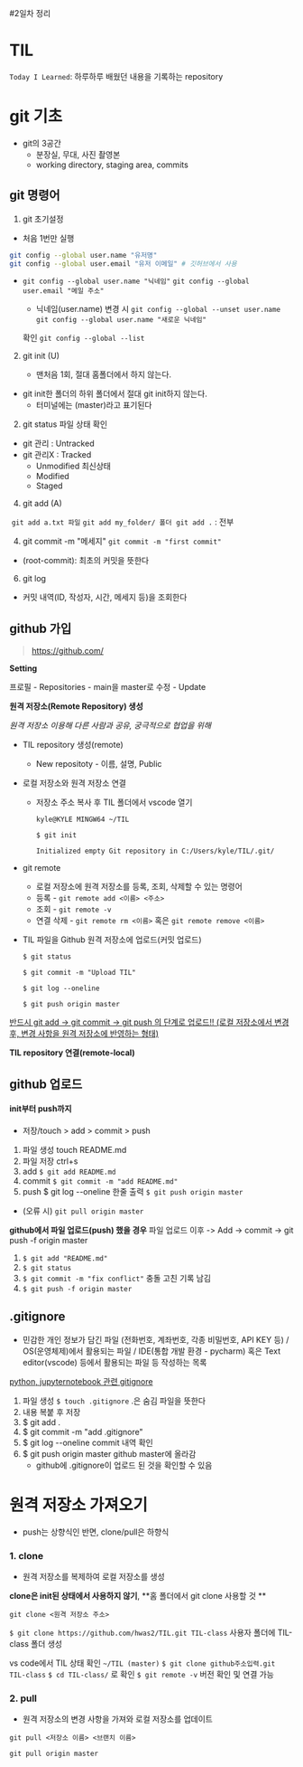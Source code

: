 #2일차 정리
# TIL

`Today I Learned`: 하루하루 배웠던 내용을 기록하는 repository

# git 기초

- git의 3공간
  - 분장실, 무대, 사진 촬영본
  - working directory, staging area, commits



## git 명령어

1. git 초기설정
- 처음 1번만 실행

```bash
git config --global user.name "유저명"
git config --global user.email "유저 이메일" # 깃허브에서 사용
```

- `git config --global user.name "닉네임"`
  `git config --global user.email "메일 주소"`
  
  - 닉네임(user.name) 변경 시
    `git config --global --unset user.name`
    `git config --global user.name "새로운 닉네임"`
  
  확인
  `git config --global --list`

2. git init (U)

   - 맨처음 1회, 절대 홈폴더에서 하지 않는다.
- git init한 폴더의 하위 폴더에서 절대 git init하지 않는다.
   - 터미널에는 (master)라고 표기된다

2. git status 파일 상태 확인

- git 관리 : Untracked
- git 관리X : Tracked
    - Unmodified 최신상태
    - Modified
    - Staged

4. git add (A)

​	`git add a.txt 파일`
​	`git add my_folder/ 폴더`
​	`git add .`  :  전부

4. git commit -m "메세지"
    `git commit -m "first commit"`

- (root-commit): 최초의 커밋을 뜻한다

6. git log
- 커밋 내역(ID, 작성자, 시간, 메세지 등)을 조회한다



## github 가입

> https://github.com/ 

**Setting**

프로필 - Repositories - main을 master로 수정 - Update

**원격 저장소(Remote Repository) 생성**

*원격 저장소 이용해 다른 사람과 공유, 궁극적으로 협업을 위해*

- TIL repository 생성(remote)

  - New repositoty - 이름, 설명, Public

- 로컬 저장소와 원격 저장소 연결

  - 저장소 주소 복사 후 TIL 폴더에서 vscode 열기

    `kyle@KYLE MINGW64 ~/TIL`

    `$ git init`

    `Initialized empty Git repository in C:/Users/kyle/TIL/.git/`

- git remote

  - 로컬 저장소에 원격 저장소를 등록, 조회, 삭제할 수 있는 명령어
  - 등록 - `git remote add <이름> <주소>`
  - 조회 - `git remote -v`
  - 연결 삭제 - `git remote rm <이름>` 혹은 `git remote remove <이름>`

- TIL 파일을 Github 원격 저장소에 업로드(커밋 업로드)

  `$ git status`

  `$ git commit -m "Upload TIL"`

  `$ git log --oneline`

  `$ git push origin master`

<u>반드시 git add → git commit → git push 의 단계로 업로드!! (로컬 저장소에서 변경 후, 변경 사항을 원격 저장소에 반영하는 형태)</u>

**TIL repository 연결(remote-local)**



## github 업로드
#### init부터 push까지

- 저장/touch > add > commit > push

1. 파일 생성 touch README.md
2. 파일 저장 ctrl+s
3. add 
    `$ git add README.md` 
4. commit 
    `$ git commit -m "add README.md"` 
5. push
    $ git log --oneline                                    한줄 출력
    `$ git push origin master` 

- (오류 시) `git pull origin master`

**github에서 파일 업로드(push) 했을 경우**
파일 업로드 이후 -> Add -> commit -> git push -f origin master 

1. `$ git add "README.md"`
2. `$ git status`
3. `$ git commit -m "fix conflict"`    충돌 고친 기록 남김
4. `$ git push -f origin master` 



##  .gitignore

- 민감한 개인 정보가 담긴 파일 (전화번호, 계좌번호, 각종 비밀번호, API KEY 등) / OS(운영체제)에서 활용되는 파일 / IDE(통합 개발 환경 - pycharm) 혹은 Text editor(vscode) 등에서 활용되는 파일 등 작성하는 목록

[python, jupyternotebook 관련 gitignore](https://www.toptal.com/developers/gitignore) 

1. 파일 생성
   `$ touch .gitignore` .은 숨김 파일을 뜻한다
2. 내용 복붙 후 저장
3. $ git add .
4. $ git commit -m "add .gitignore"
5. $ git log --oneline                            commit 내역 확인
6. $ git push origin master                 github master에 올라감
   - github에 .gitignore이 업로드 된 것을 확인할 수 있음



# 원격 저장소 가져오기

- push는 상향식인 반면, clone/pull은 하향식

### 1. clone

- 원격 저장소를 복제하여 로컬 저장소를 생성

**clone은 init된 상태에서  사용하지 않기**, **홈 폴더에서 git clone 사용할 것 **

`git clone <원격 저장소 주소>`

`$ git clone https://github.com/hwas2/TIL.git TIL-class` 사용자 폴더에 TIL-class 폴더 생성

vs code에서 TIL 상태 확인 `~/TIL (master)`
`$ git clone github주소입력.git TIL-class`
`$ cd TIL-class/` 로 확인
`$ git remote -v`  버전 확인 및 연결 가능

### 2. pull

- 원격 저장소의 변경 사항을 가져와 로컬 저장소를 업데이트

`git pull <저장소 이름> <브랜치 이름>`

`git pull origin master`